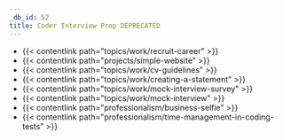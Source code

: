 ```yaml
---
_db_id: 52
title: Coder Interview Prep DEPRECATED
---
```


- {{< contentlink path="topics/work/recruit-career" >}}
- {{< contentlink path="projects/simple-website" >}}
- {{< contentlink path="topics/work/cv-guidelines" >}}
- {{< contentlink path="topics/work/creating-a-statement" >}}
- {{< contentlink path="topics/work/mock-interview-survey" >}}
- {{< contentlink path="topics/work/mock-interview" >}}
- {{< contentlink path="professionalism/business-selfie" >}}
- {{< contentlink path="professionalism/time-management-in-coding-tests" >}}
